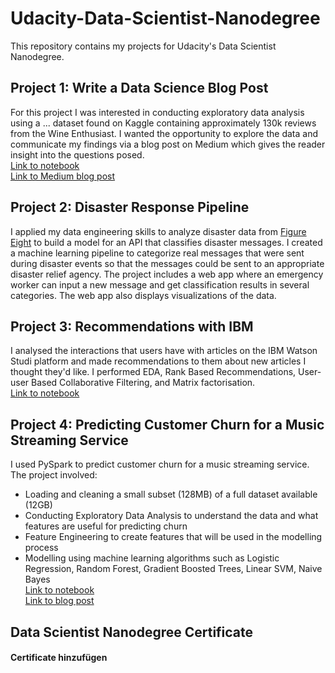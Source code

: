 # Udacity-Data-Scientist-Nanodegree

This repository contains my projects for Udacity's Data Scientist Nanodegree.

## Project 1: Write a Data Science Blog Post 
For this project I was interested in conducting exploratory data analysis using a ... dataset found on Kaggle containing approximately 130k reviews from the Wine Enthusiast. I wanted the opportunity to explore the data and communicate my findings via a blog post on Medium which gives the reader insight into the questions posed.    
[Link to notebook](https://github.com/stephanieirvine/Udacity-Data-Scientist-Nanodegree/blob/main/Project%201/Wine_Rating_StephIrvine.ipynb)    
[Link to Medium blog post](https://medium.com/swlh/how-data-will-make-you-drink-wine-differently-c59d669831a1)


## Project 2: Disaster Response Pipeline 
I applied my data engineering skills to analyze disaster data from [Figure Eight](https://appen.com/) to build a model for an API that classifies disaster messages. I created a machine learning pipeline to categorize real messages that were sent during disaster events so that the messages could be sent to an appropriate disaster relief agency. The project includes a web app where an emergency worker can input a new message and get classification results in several categories. The web app also displays visualizations of the data.

## Project 3: Recommendations with IBM
I analysed the interactions that users have with articles on the IBM Watson Studi platform and made recommendations to them about new articles I thought they'd like. I performed EDA, Rank Based Recommendations, User-user Based Collaborative Filtering, and Matrix factorisation.     
[Link to notebook](https://github.com/stephanieirvine/Udacity-Data-Scientist-Nanodegree/blob/main/Project%203/Recommendations_with_IBM.ipynb)

## Project 4: Predicting Customer Churn for a Music Streaming Service
I used PySpark to predict customer churn for a music streaming service. The project involved:
- Loading and cleaning a small subset (128MB) of a full dataset available (12GB)
- Conducting Exploratory Data Analysis to understand the data and what features are useful for predicting churn
- Feature Engineering to create features that will be used in the modelling process
- Modelling using machine learning algorithms such as Logistic Regression, Random Forest, Gradient Boosted Trees, Linear SVM, Naive Bayes     
[Link to notebook](https://github.com/stephanieirvine/Udacity-Data-Scientist-Nanodegree/tree/main/Project%204)     
[Link to blog post](https://stephirvine.medium.com/predicting-churn-with-pyspark-4c8edc8a19e0)

## Data Scientist Nanodegree Certificate
#### Certificate hinzufügen
